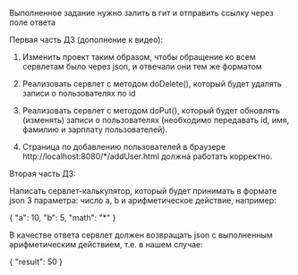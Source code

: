 
Выполненное задание нужно залить в гит и отправить ссылку через поле ответа


Первая часть ДЗ (дополнение к видео):

1. Изменить проект таким образом, чтобы обращение ко всем сервлетам было через json, и отвечали они тем же форматом

2. Реализовать сервлет с методом doDelete(), который будет удалять записи о пользователях по id

3. Реализовать сервлет с методом doPut(), который будет обновлять (изменять) записи о пользователях (необходимо передавать id, имя, фамилию и зарплату пользователей).

4. Страница по добавлению пользователей в браузере http://localhost:8080/*/addUser.html должна работать корректно.



Вторая часть ДЗ:

Написать сервлет-калькулятор, который будет принимать в формате json 3 параметра: число а, b и арифметическое действие, например:

{
"a": 10,
"b": 5,
"math": "*"
}

В качестве ответа сервлет должен возвращать json с выполненным арифметическим действием, т.е. в нашем случае:

{
"result": 50
}
